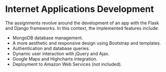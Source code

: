 # Internet Applications Development

The assignments revolve around the development of an app with the Flask and Django frameworks. In this context, the implemented features include:

* MongoDB database management.
* A more aesthetic and responsive design using Bootstrap and templates.
* Authentication and database queries.
* Dynamic user interaction with jQuery and Ajax.
* Google Maps and Highcharts integration.
* Deployment to Amazon Web Services (not included).
